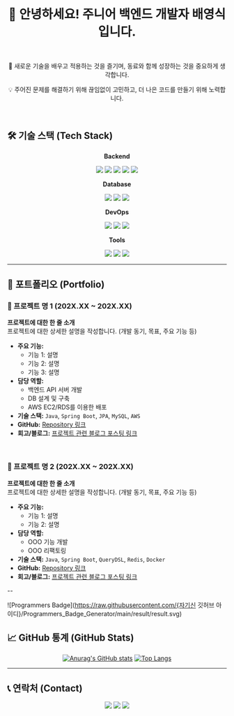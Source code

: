 <div align="center">
  
# 👋 안녕하세요! 주니어 백엔드 개발자 배영식입니다.

<br>

<p>🚀 새로운 기술을 배우고 적용하는 것을 즐기며, 동료와 함께 성장하는 것을 중요하게 생각합니다.</p>
<p>💡 주어진 문제를 해결하기 위해 끊임없이 고민하고, 더 나은 코드를 만들기 위해 노력합니다.</p>

<br>

</div>

## 🛠️ 기술 스택 (Tech Stack)

<div align="center">
  
**Backend**

<img src="https://img.shields.io/badge/Java-007396?style=for-the-badge&logo=java&logoColor=white"/> <img src="https://img.shields.io/badge/Spring%20Boot-6DB33F?style=for-the-badge&logo=spring-boot&logoColor=white"/> <img src="https://img.shields.io/badge/Spring%20Security-6DB33F?style=for-the-badge&logo=spring-security&logoColor=white"/> <img src="https://img.shields.io/badge/JPA-4A4A4A?style=for-the-badge&logo=hibernate&logoColor=white"/> <img src="https://img.shields.io/badge/QueryDSL-0095d5?style=for-the-badge&logo=querydsl&logoColor=white"/>

**Database**

<img src="https://img.shields.io/badge/MySQL-4479A1?style=for-the-badge&logo=mysql&logoColor=white"/> <img src="https://img.shields.io/badge/MariaDB-003545?style=for-the-badge&logo=mariadb&logoColor=white"/> <img src="https://img.shields.io/badge/Redis-DC382D?style=for-the-badge&logo=redis&logoColor=white"/>

**DevOps**

<img src="https://img.shields.io/badge/AWS-232F3E?style=for-the-badge&logo=amazon-aws&logoColor=white"/> <img src="https://img.shields.io/badge/Docker-2496ED?style=for-the-badge&logo=docker&logoColor=white"/> <img src="https://img.shields.io/badge/Nginx-009639?style=for-the-badge&logo=nginx&logoColor=white"/>

**Tools**

<img src="https://img.shields.io/badge/Git-F05032?style=for-the-badge&logo=git&logoColor=white"/> <img src="https://img.shields.io/badge/GitHub-181717?style=for-the-badge&logo=github&logoColor=white"/> <img src="https://img.shields.io/badge/IntelliJ%20IDEA-000000?style=for-the-badge&logo=intellij-idea&logoColor=white"/>

</div>

---

## 📂 포트폴리오 (Portfolio)

### 🚀 프로젝트 명 1 (202X.XX ~ 202X.XX)

<p>
  <strong>프로젝트에 대한 한 줄 소개</strong><br>
  프로젝트에 대한 상세한 설명을 작성합니다. (개발 동기, 목표, 주요 기능 등)
</p>

- **주요 기능:**
  - 기능 1: 설명
  - 기능 2: 설명
  - 기능 3: 설명
- **담당 역할:**
  - 백엔드 API 서버 개발
  - DB 설계 및 구축
  - AWS EC2/RDS를 이용한 배포
- **기술 스택:** `Java`, `Spring Boot`, `JPA`, `MySQL`, `AWS`
- **GitHub:** [Repository 링크](https://github.com/your-username/project-1)
- **회고/블로그:** [프로젝트 관련 블로그 포스팅 링크](https://your-blog.com/project-1-review)

<br>

### 🚀 프로젝트 명 2 (202X.XX ~ 202X.XX)

<p>
  <strong>프로젝트에 대한 한 줄 소개</strong><br>
  프로젝트에 대한 상세한 설명을 작성합니다. (개발 동기, 목표, 주요 기능 등)
</p>

- **주요 기능:**
  - 기능 1: 설명
  - 기능 2: 설명
- **담당 역할:**
  - OOO 기능 개발
  - OOO 리팩토링
- **기술 스택:** `Java`, `Spring Boot`, `QueryDSL`, `Redis`, `Docker`
- **GitHub:** [Repository 링크](https://github.com/your-username/project-2)
- **회고/블로그:** [프로젝트 관련 블로그 포스팅 링크](https://your-blog.com/project-2-review)

--

![Programmers Badge](https://raw.githubusercontent.com/{자기신 깃허브 아이디}/Programmers_Badge_Generator/main/result/result.svg)

## 📈 GitHub 통계 (GitHub Stats)

<div align="center">

[![Anurag's GitHub stats](https://github-readme-stats.vercel.app/api?username=kimjava911&show_icons=true&theme=radical)](https://github.com/anuraghazra/github-readme-stats)
[![Top Langs](https://github-readme-stats.vercel.app/api/top-langs/?username=kimjava911&layout=compact&theme=radical)](https://github.com/anuraghazra/github-readme-stats)
  
</div>

---

## 📞 연락처 (Contact)

<div align="center">

<a href="mailto:your-email@example.com"><img src="https://img.shields.io/badge/Email-your--email@example.com-blue?style=flat-square&logo=gmail&logoColor=white"/></a>
<a href="https://your-blog.com"><img src="https://img.shields.io/badge/Blog-your--blog.com-green?style=flat-square&logo=blogger&logoColor=white"/></a>
<a href="https://www.linkedin.com/in/your-linkedin-profile"><img src="https://img.shields.io/badge/LinkedIn-your--linkedin--profile-blue?style=flat-square&logo=linkedin&logoColor=white"/></a>

</div>
